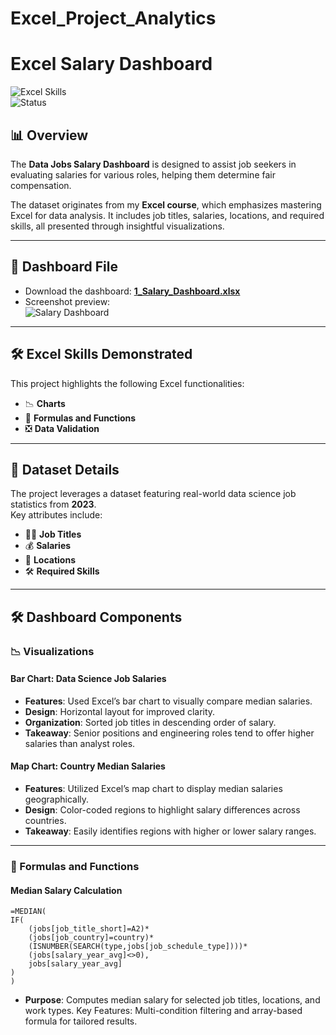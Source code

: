 # Excel_Project_Analytics
 
# Excel Salary Dashboard

![Excel Skills](https://img.shields.io/badge/Excel-Skills-blue)  
![Status](https://img.shields.io/badge/Status-Completed-brightgreen)

## 📊 Overview

The **Data Jobs Salary Dashboard** is designed to assist job seekers in evaluating salaries for various roles, helping them determine fair compensation. 

The dataset originates from my **Excel course**, which emphasizes mastering Excel for data analysis. It includes job titles, salaries, locations, and required skills, all presented through insightful visualizations.

---

## 📁 Dashboard File

- Download the dashboard: **[1_Salary_Dashboard.xlsx](1_Salary_Dashboard.xlsx)**  
- Screenshot preview:  
  ![Salary Dashboard](1_Salary_Dashboard.png)

---

## 🛠️ Excel Skills Demonstrated

This project highlights the following Excel functionalities:

- 📉 **Charts**  
- 🧮 **Formulas and Functions**  
- ❎ **Data Validation**  

---

## 📁 Dataset Details

The project leverages a dataset featuring real-world data science job statistics from **2023**.  
Key attributes include:

- 👨‍💼 **Job Titles**  
- 💰 **Salaries**  
- 📍 **Locations**  
- 🛠️ **Required Skills**

---

## 🛠️ Dashboard Components

### 📉 Visualizations

#### **Bar Chart: Data Science Job Salaries**

- **Features**: Used Excel’s bar chart to visually compare median salaries.  
- **Design**: Horizontal layout for improved clarity.  
- **Organization**: Sorted job titles in descending order of salary.  
- **Takeaway**: Senior positions and engineering roles tend to offer higher salaries than analyst roles.

#### **Map Chart: Country Median Salaries**

- **Features**: Utilized Excel’s map chart to display median salaries geographically.  
- **Design**: Color-coded regions to highlight salary differences across countries.  
- **Takeaway**: Easily identifies regions with higher or lower salary ranges.

---

### 🧮 Formulas and Functions

#### **Median Salary Calculation**

```excel
=MEDIAN(
IF(
    (jobs[job_title_short]=A2)*
    (jobs[job_country]=country)*
    (ISNUMBER(SEARCH(type,jobs[job_schedule_type])))* 
    (jobs[salary_year_avg]<>0),
    jobs[salary_year_avg]
)
)
```
- **Purpose**: Computes median salary for selected job titles, locations, and work types.
Key Features: Multi-condition filtering and array-based formula for tailored results.
